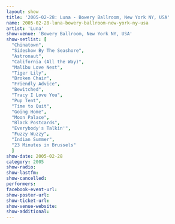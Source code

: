 ```yaml
---
layout: show
title: '2005-02-28: Luna - Bowery Ballroom, New York NY, USA'
name: 2005-02-28-luna-bowery-ballroom-new-york-ny-usa
artist: 'Luna'
show-venue: 'Bowery Ballroom, New York NY, USA'
show-setlist: [
  "Chinatown",
  "Sideshow By The Seashore",
  "Astronaut",
  "California (All the Way)",
  "Malibu Love Nest",
  "Tiger Lily",
  "Broken Chair",
  "Friendly Advice",
  "Bewitched",
  "Tracy I Love You",
  "Pup Tent",
  "Time to Quit",
  "Going Home",
  "Moon Palace",
  "Black Postcards",
  "Everybody's Talkin'",
  "Fuzzy Wuzzy",
  "Indian Summer",
  "23 Minutes in Brussels"
  ]
show-date: 2005-02-28
category: 2005
show-radio: 
show-lastfm: 
show-cancelled: 
performers: 
facebook-event-url: 
show-poster-url: 
show-ticket-url: 
show-venue-website: 
show-additional: 
---
```



